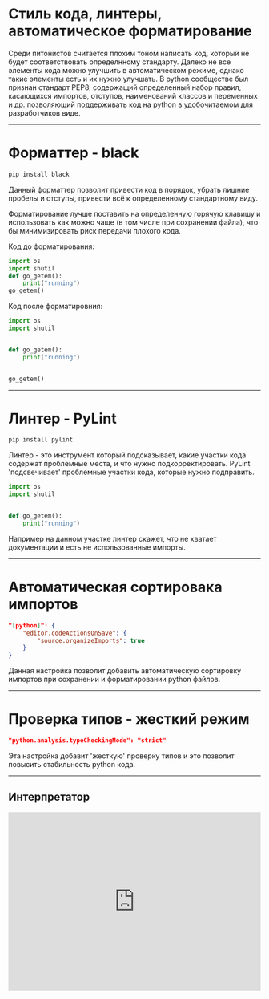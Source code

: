 # Стиль кода, линтеры, автоматическое форматирование

Среди питонистов считается плохим тоном написать код, который не будет соответствовать определнному стандарту. Далеко не все элементы кода можно улучшить в автоматическом режиме, однако такие элементы есть и их нужно улучшать. В python сообществе был признан стандарт PEP8, содержащий определенный набор правил, касающихся импортов, отступов, наименований классов и переменных и др. позволяющий поддерживать код на python в удобочитаемом для разработчиков виде.

---

# Форматтер - black

```python
pip install black
```

Данный форматтер позволит привести код в порядок, убрать лишние пробелы и отступы, привести всё к определенному стандартному виду.

Форматирование лучше поставить на определенную горячую клавишу и использовать как можно чаще (в том числе при сохранении файла), что бы минимизировать риск передачи плохого кода.

Код до форматирования:
```python
import os
import shutil
def go_getem():
    print("running")
go_getem()
```

Код после форматировния:
```python
import os
import shutil


def go_getem():
    print("running")


go_getem()

```

---

# Линтер - PyLint


```python
pip install pylint
```

Линтер - это инструмент который подсказывает, какие участки кода содержат проблемные места, и что нужно подкорректировать. PyLint 'подсвечивает' проблемные участки кода, которые нужно подправить.

```python
import os
import shutil


def go_getem():
    print("running")

```
Например на данном участке линтер скажет, что не хватает документации и есть не использованные импорты.


---

# Автоматическая сортировака импортов

```json
"[python]": {
    "editor.codeActionsOnSave": {
        "source.organizeImports": true
    }
}
```

Данная настройка позволит добавить автоматическую сортировку импортов при сохранении и форматировании python файлов.

---

# Проверка типов - жесткий режим

```json
"python.analysis.typeCheckingMode": "strict"
```

Эта настройка добавит 'жесткую' проверку типов и это позволит повысить стабильность python кода.


---

## Интерпретатор

<iframe src="https://trinket.io/embed/python" width="100%" height="356" frameborder="0" marginwidth="0" marginheight="0" allowfullscreen></iframe>